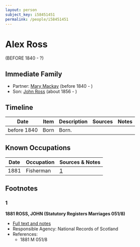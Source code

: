 ```yaml
---
layout: person
subject_key: i58451451
permalink: /people/i58451451
---
```


# Alex Ross
(BEFORE 1840 - ?)

## Immediate Family

* Partner: [Mary Mackay](./@78757487@-mary-mackay-b1840-d.md) (before 1840 - )
* Son: [John Ross](./@81395704@-john-ross-b1856-d.md) (about 1856 - )

## Timeline

Date | Item | Description | Sources | Notes
---|---|---|---|---
before 1840 | Born | Born. |  | 

## Known Occupations

Date | Occupation | Sources & Notes
---|---|---
1881 | Fisherman | [1](#1)

## Footnotes

### 1

**1881 ROSS, JOHN (Statutory Registers Marriages 051/8)**

* [Full text and notes](../sources/@70380240@-1881-ross,-john-statutory-registers-marriages-051-8-.md)
* Responsible Agency: National Records of Scotland
* References: 
  * 1881 M 051/8

